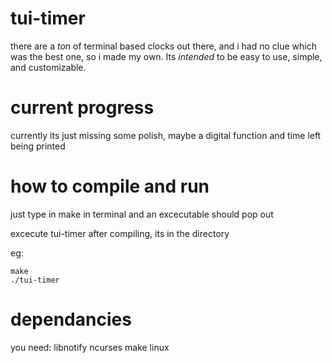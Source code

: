 # tui-timer

there are a *ton* of terminal based clocks out there, and i had no clue which was the best one,
so i made my own. Its *intended* to be easy to use, simple, and customizable.

# current progress

currently its just missing some polish, maybe a digital function and time left being printed

# how to compile and run
just type in make in terminal and an excecutable should pop out

excecute tui-timer after compiling, its in the directory

eg:
```
make
./tui-timer
```

# dependancies

you need:
libnotify
ncurses
make
linux
